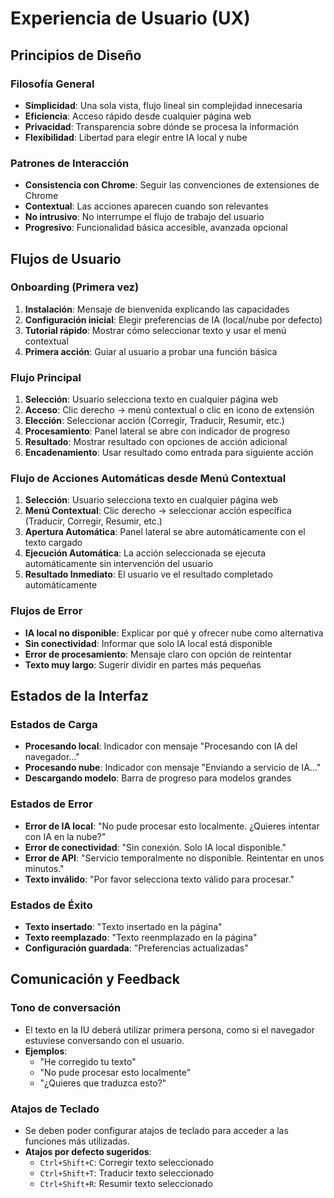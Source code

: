 # Experiencia de Usuario (UX)

## Principios de Diseño

### Filosofía General
- **Simplicidad**: Una sola vista, flujo lineal sin complejidad innecesaria
- **Eficiencia**: Acceso rápido desde cualquier página web
- **Privacidad**: Transparencia sobre dónde se procesa la información
- **Flexibilidad**: Libertad para elegir entre IA local y nube

### Patrones de Interacción
- **Consistencia con Chrome**: Seguir las convenciones de extensiones de Chrome
- **Contextual**: Las acciones aparecen cuando son relevantes
- **No intrusivo**: No interrumpe el flujo de trabajo del usuario
- **Progresivo**: Funcionalidad básica accesible, avanzada opcional

## Flujos de Usuario

### Onboarding (Primera vez)
1. **Instalación**: Mensaje de bienvenida explicando las capacidades
2. **Configuración inicial**: Elegir preferencias de IA (local/nube por defecto)
3. **Tutorial rápido**: Mostrar cómo seleccionar texto y usar el menú contextual
4. **Primera acción**: Guiar al usuario a probar una función básica

### Flujo Principal
1. **Selección**: Usuario selecciona texto en cualquier página web
2. **Acceso**: Clic derecho → menú contextual o clic en icono de extensión
3. **Elección**: Seleccionar acción (Corregir, Traducir, Resumir, etc.)
4. **Procesamiento**: Panel lateral se abre con indicador de progreso
5. **Resultado**: Mostrar resultado con opciones de acción adicional
6. **Encadenamiento**: Usar resultado como entrada para siguiente acción

### Flujo de Acciones Automáticas desde Menú Contextual
1. **Selección**: Usuario selecciona texto en cualquier página web
2. **Menú Contextual**: Clic derecho → seleccionar acción específica (Traducir, Corregir, Resumir, etc.)
3. **Apertura Automática**: Panel lateral se abre automáticamente con el texto cargado
4. **Ejecución Automática**: La acción seleccionada se ejecuta automáticamente sin intervención del usuario
5. **Resultado Inmediato**: El usuario ve el resultado completado automáticamente

### Flujos de Error
- **IA local no disponible**: Explicar por qué y ofrecer nube como alternativa
- **Sin conectividad**: Informar que solo IA local está disponible
- **Error de procesamiento**: Mensaje claro con opción de reintentar
- **Texto muy largo**: Sugerir dividir en partes más pequeñas

## Estados de la Interfaz

### Estados de Carga
- **Procesando local**: Indicador con mensaje "Procesando con IA del navegador..."
- **Procesando nube**: Indicador con mensaje "Enviando a servicio de IA..."
- **Descargando modelo**: Barra de progreso para modelos grandes

### Estados de Error
- **Error de IA local**: "No pude procesar esto localmente. ¿Quieres intentar con IA en la nube?"
- **Error de conectividad**: "Sin conexión. Solo IA local disponible."
- **Error de API**: "Servicio temporalmente no disponible. Reintentar en unos minutos."
- **Texto inválido**: "Por favor selecciona texto válido para procesar."

### Estados de Éxito
- **Texto insertado**: "Texto insertado en la página"
- **Texto reemplazado**: "Texto reenmplazado en la página"
- **Configuración guardada**: "Preferencias actualizadas"

## Comunicación y Feedback

### Tono de conversación
- El texto en la IU deberá utilizar primera persona, como si el navegador estuviese conversando con el usuario.
- **Ejemplos**:
  - "He corregido tu texto"
  - "No pude procesar esto localmente"
  - "¿Quieres que traduzca esto?"

### Atajos de Teclado
- Se deben poder configurar atajos de teclado para acceder a las funciones más utilizadas.
- **Atajos por defecto sugeridos**:
  - `Ctrl+Shift+C`: Corregir texto seleccionado
  - `Ctrl+Shift+T`: Traducir texto seleccionado
  - `Ctrl+Shift+R`: Resumir texto seleccionado
